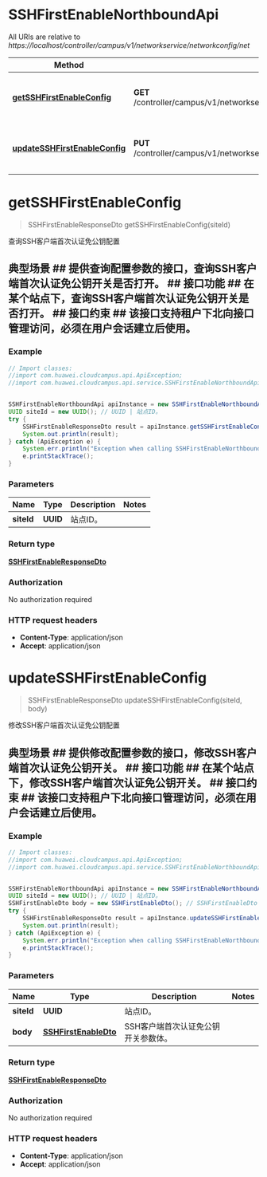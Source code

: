 # SSHFirstEnableNorthboundApi

All URIs are relative to *https://localhost/controller/campus/v1/networkservice/networkconfig/net*

Method | HTTP request | Description
------------- | ------------- | -------------
[**getSSHFirstEnableConfig**](SSHFirstEnableNorthboundApi.md#getSSHFirstEnableConfig) | **GET** /controller/campus/v1/networkservice/networkconfig/net/ssh/sites/{siteId}/sshfirstenable | 查询SSH客户端首次认证免公钥配置
[**updateSSHFirstEnableConfig**](SSHFirstEnableNorthboundApi.md#updateSSHFirstEnableConfig) | **PUT** /controller/campus/v1/networkservice/networkconfig/net/ssh/sites/{siteId}/sshfirstenable | 修改SSH客户端首次认证免公钥配置


<a name="getSSHFirstEnableConfig"></a>
# **getSSHFirstEnableConfig**
> SSHFirstEnableResponseDto getSSHFirstEnableConfig(siteId)

查询SSH客户端首次认证免公钥配置

## 典型场景 ##    提供查询配置参数的接口，查询SSH客户端首次认证免公钥开关是否打开。 ## 接口功能 ##    在某个站点下，查询SSH客户端首次认证免公钥开关是否打开。 ## 接口约束 ##    该接口支持租户下北向接口管理访问，必须在用户会话建立后使用。 

### Example
```java
// Import classes:
//import com.huawei.cloudcampus.api.ApiException;
//import com.huawei.cloudcampus.api.service.SSHFirstEnableNorthboundApi;


SSHFirstEnableNorthboundApi apiInstance = new SSHFirstEnableNorthboundApi();
UUID siteId = new UUID(); // UUID | 站点ID。
try {
    SSHFirstEnableResponseDto result = apiInstance.getSSHFirstEnableConfig(siteId);
    System.out.println(result);
} catch (ApiException e) {
    System.err.println("Exception when calling SSHFirstEnableNorthboundApi#getSSHFirstEnableConfig");
    e.printStackTrace();
}
```

### Parameters

Name | Type | Description  | Notes
------------- | ------------- | ------------- | -------------
 **siteId** | **UUID**| 站点ID。 |

### Return type

[**SSHFirstEnableResponseDto**](SSHFirstEnableResponseDto.md)

### Authorization

No authorization required

### HTTP request headers

 - **Content-Type**: application/json
 - **Accept**: application/json

<a name="updateSSHFirstEnableConfig"></a>
# **updateSSHFirstEnableConfig**
> SSHFirstEnableResponseDto updateSSHFirstEnableConfig(siteId, body)

修改SSH客户端首次认证免公钥配置

## 典型场景 ##    提供修改配置参数的接口，修改SSH客户端首次认证免公钥开关。 ## 接口功能 ##    在某个站点下，修改SSH客户端首次认证免公钥开关。 ## 接口约束 ##    该接口支持租户下北向接口管理访问，必须在用户会话建立后使用。 

### Example
```java
// Import classes:
//import com.huawei.cloudcampus.api.ApiException;
//import com.huawei.cloudcampus.api.service.SSHFirstEnableNorthboundApi;


SSHFirstEnableNorthboundApi apiInstance = new SSHFirstEnableNorthboundApi();
UUID siteId = new UUID(); // UUID | 站点ID。
SSHFirstEnableDto body = new SSHFirstEnableDto(); // SSHFirstEnableDto | SSH客户端首次认证免公钥开关参数体。
try {
    SSHFirstEnableResponseDto result = apiInstance.updateSSHFirstEnableConfig(siteId, body);
    System.out.println(result);
} catch (ApiException e) {
    System.err.println("Exception when calling SSHFirstEnableNorthboundApi#updateSSHFirstEnableConfig");
    e.printStackTrace();
}
```

### Parameters

Name | Type | Description  | Notes
------------- | ------------- | ------------- | -------------
 **siteId** | **UUID**| 站点ID。 |
 **body** | [**SSHFirstEnableDto**](SSHFirstEnableDto.md)| SSH客户端首次认证免公钥开关参数体。 |

### Return type

[**SSHFirstEnableResponseDto**](SSHFirstEnableResponseDto.md)

### Authorization

No authorization required

### HTTP request headers

 - **Content-Type**: application/json
 - **Accept**: application/json

